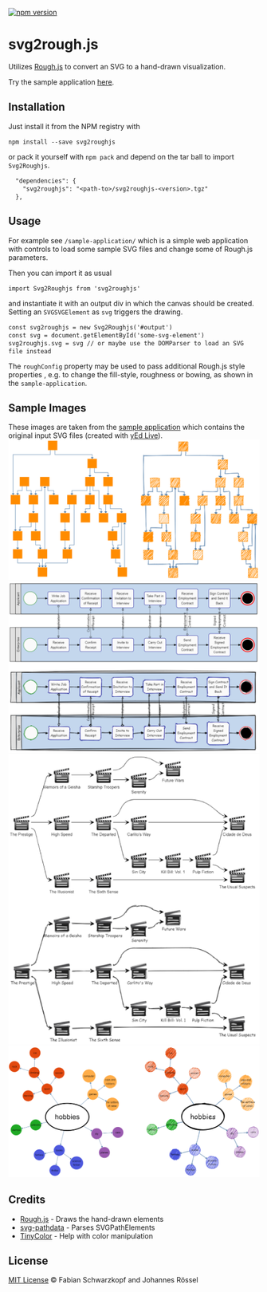 [![npm version](https://badge.fury.io/js/svg2roughjs.svg)](https://badge.fury.io/js/svg2roughjs)

# svg2rough.js

Utilizes [Rough.js](https://github.com/pshihn/rough) to convert an SVG to a hand-drawn visualization.

Try the sample application [here](https://fskpf.github.io/).

## Installation
Just install it from the NPM registry with

```
npm install --save svg2roughjs
```

or pack it yourself with `npm pack` and depend on the tar ball to import `Svg2Roughjs`.

```
  "dependencies": {
    "svg2roughjs": "<path-to>/svg2roughjs-<version>.tgz"
  },
```

## Usage
For example see `/sample-application/` which is a simple web application with controls to load some sample SVG files and change some of Rough.js parameters.

Then you can import it as usual
```
import Svg2Roughjs from 'svg2roughjs'
```
and instantiate it with an output div in which the canvas should be created. Setting an `SVGSVGElement` as `svg` triggers the drawing.
```
const svg2roughjs = new Svg2Roughjs('#output')
const svg = document.getElementById('some-svg-element')
svg2roughjs.svg = svg // or maybe use the DOMParser to load an SVG file instead
```
The `roughConfig` property may be used to pass additional Rough.js style properties , e.g. to change the fill-style, roughness or bowing, as shown in the `sample-application`. 

## Sample Images
These images are taken from the [sample application](https://fskpf.github.io/) which contains the original input SVG files (created with [yEd Live](https://www.yworks.com/yed-live)).
<img src="./sample-images/hierarchical-sample.png" width="600">
<img src="./sample-images/bpmn-sample.png" width="600">
<img src="./sample-images/movies-sample.png" width="600">
<img src="./sample-images/organic-sample.png" width="600">

## Credits
* [Rough.js](https://github.com/pshihn/rough) - Draws the hand-drawn elements
* [svg-pathdata](https://github.com/nfroidure/svg-pathdata) - Parses SVGPathElements
* [TinyColor](https://github.com/bgrins/TinyColor) - Help with color manipulation

## License
[MIT License](https://github.com/fskpf/svg2roughjs/blob/master/LICENSE.md) © Fabian Schwarzkopf and Johannes Rössel